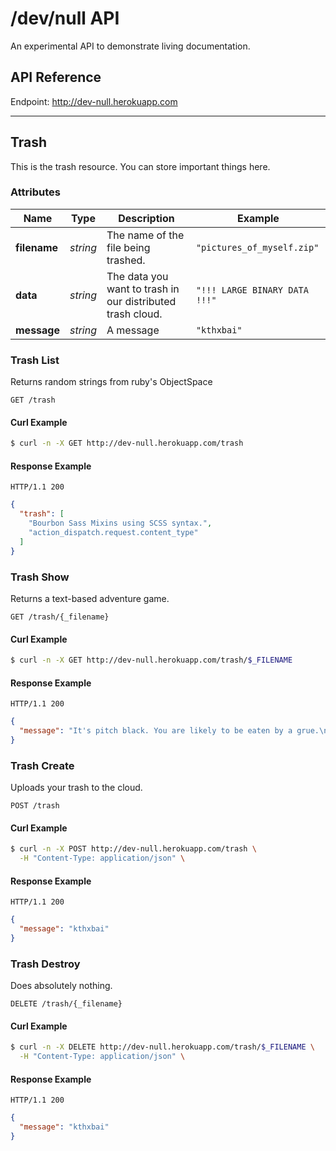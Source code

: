 # /dev/null API

An experimental API to demonstrate living documentation.

## API Reference

Endpoint: http://dev-null.herokuapp.com

-----

## Trash

This is the trash resource. You can store important things here.

### Attributes

| Name | Type | Description | Example |
| ------- | ------- | ------- | ------- |
| **filename** | *string* | The name of the file being trashed. | `"pictures_of_myself.zip"` |
| **data** | *string* | The data you want to trash in our distributed trash cloud. | `"!!! LARGE BINARY DATA !!!"` |
| **message** | *string* | A message | `"kthxbai"` |

### Trash List

Returns random strings from ruby's ObjectSpace

```
GET /trash
```


#### Curl Example

```bash
$ curl -n -X GET http://dev-null.herokuapp.com/trash

```


#### Response Example

```
HTTP/1.1 200
```

```json
{
  "trash": [
    "Bourbon Sass Mixins using SCSS syntax.",
    "action_dispatch.request.content_type"
  ]
}
```

### Trash Show

Returns a text-based adventure game.

```
GET /trash/{_filename}
```


#### Curl Example

```bash
$ curl -n -X GET http://dev-null.herokuapp.com/trash/$_FILENAME

```


#### Response Example

```
HTTP/1.1 200
```

```json
{
  "message": "It's pitch black. You are likely to be eaten by a grue.\n/trash/2 - Light a torch.\n/trash/3 - Stumble around until you find a way out."
}
```

### Trash Create

Uploads your trash to the cloud.

```
POST /trash
```


#### Curl Example

```bash
$ curl -n -X POST http://dev-null.herokuapp.com/trash \
  -H "Content-Type: application/json" \

```


#### Response Example

```
HTTP/1.1 200
```

```json
{
  "message": "kthxbai"
}
```

### Trash Destroy

Does absolutely nothing.

```
DELETE /trash/{_filename}
```


#### Curl Example

```bash
$ curl -n -X DELETE http://dev-null.herokuapp.com/trash/$_FILENAME \
  -H "Content-Type: application/json" \

```


#### Response Example

```
HTTP/1.1 200
```

```json
{
  "message": "kthxbai"
}
```


